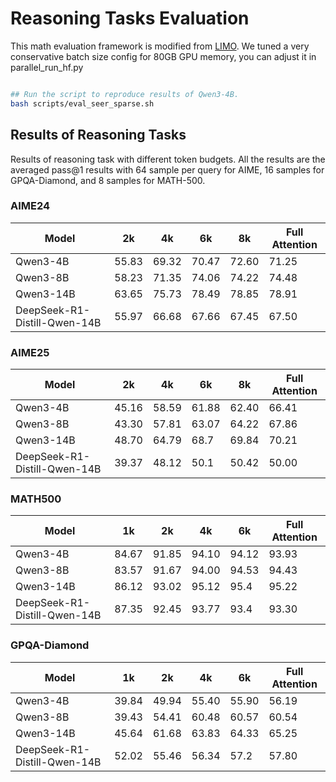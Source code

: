 # Reasoning Tasks Evaluation


This math evaluation framework is modified from [LIMO](https://github.com/GAIR-NLP/LIMO/blob/main/eval). We tuned a very conservative batch size config for 80GB GPU memory, you can adjust it in parallel_run_hf.py

```bash

## Run the script to reproduce results of Qwen3-4B. 
bash scripts/eval_seer_sparse.sh 
```

## Results of Reasoning Tasks

Results of reasoning task with different token budgets. 
All the results are the averaged pass@1 results with 64 sample per query for AIME, 16 samples for GPQA-Diamond, and 8 samples for MATH-500.

### AIME24

| Model                         | 2k    | 4k    | 6k    | 8k    | Full Attention |
|-------------------------------|-------|-------|-------|-------|----------------|
| Qwen3-4B                      | 55.83 | 69.32 | 70.47 | 72.60 | 71.25          |
| Qwen3-8B                      | 58.23 | 71.35 | 74.06 | 74.22 | 74.48          |
| Qwen3-14B                     | 63.65 | 75.73 | 78.49 | 78.85 | 78.91          |
| DeepSeek-R1-Distill-Qwen-14B  | 55.97 | 66.68 | 67.66 | 67.45 | 67.50          |


### AIME25

| Model                         | 2k    | 4k    | 6k    | 8k    | Full Attention |
|-------------------------------|-------|-------|-------|-------|----------------|
| Qwen3-4B                      | 45.16 | 58.59 | 61.88 | 62.40 | 66.41          |
| Qwen3-8B                      | 43.30 | 57.81 | 63.07 | 64.22 | 67.86          |
| Qwen3-14B                     | 48.70 | 64.79 | 68.7 | 69.84 | 70.21          |
| DeepSeek-R1-Distill-Qwen-14B  | 39.37 | 48.12 | 50.1 | 50.42 | 50.00          |


### MATH500

| Model                         | 1k    | 2k    | 4k    | 6k    | Full Attention |
|-------------------------------|-------|-------|-------|-------|----------------|
| Qwen3-4B                      | 84.67 | 91.85 | 94.10 | 94.12 | 93.93          |
| Qwen3-8B                      | 83.57 | 91.67 | 94.00 | 94.53 | 94.43          |
| Qwen3-14B                     | 86.12 | 93.02 | 95.12 | 95.4 | 95.22          |
| DeepSeek-R1-Distill-Qwen-14B  | 87.35 | 92.45 | 93.77 | 93.4 | 93.30          |


### GPQA-Diamond

| Model                         | 1k    | 2k    | 4k    | 6k    | Full Attention |
|-------------------------------|-------|-------|-------|-------|----------------|
| Qwen3-4B                      | 39.84 | 49.94 | 55.40 | 55.90 | 56.19          |
| Qwen3-8B                      | 39.43 | 54.41 | 60.48 | 60.57 | 60.54          |
| Qwen3-14B                     | 45.64 | 61.68 | 63.83 | 64.33 | 65.25          |
| DeepSeek-R1-Distill-Qwen-14B  | 52.02 | 55.46 | 56.34 | 57.2 | 57.80          |